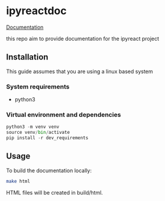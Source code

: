 # ipyreactdoc

[Documentation](https://ipyreact.readthedocs.io/en/latest/)

this repo aim to provide documentation for the ipyreact project

## Installation
This guide assumes that you are using a linux based system

### System requirements
- python3

### Virtual environment and dependencies

```python
python3 -m venv venv
source venv/bin/activate
pip install -r dev_requirements
```


## Usage
To build the documentation locally:

```bash
make html
```

HTML files will be created in build/html.
